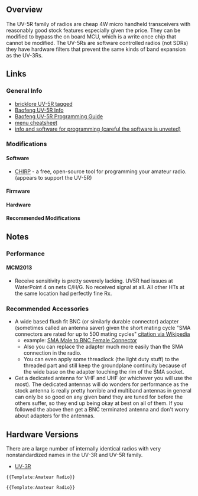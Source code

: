 ## Overview

The UV-5R family of radios are cheap 4W micro handheld transceivers with
reasonably good stock features especially given the price. They can be
modified to bypass the on board MCU, which is a write once chip that
cannot be modified. The UV-5Rs are software controlled radios (not SDRs)
they have hardware filters that prevent the same kinds of band expansion
as the UV-3Rs.

## Links

### General Info

-   [bricklore UV-5R
    tagged](http://www.brickolore.com/search/label/UV-5R)
-   [Baofeng UV-5R Info](http://UV5R.net)
-   [Baofeng UV-5R Programming
    Guide](http://uv5r.net/baofeng-uv-5r-programming/)
-   [menu
    cheatsheet](http://kc9hi.dyndns.org/uv5r/programming/UV-5R%20Menus.html)
-   [info and software for programming (careful the software is
    unveted)](http://kc9hi.dyndns.org/uv5r/programming/)

### Modifications

#### Software

-   [CHIRP](http://chirp.danplanet.com/projects/chirp/wiki/Home) - a
    free, open-source tool for programming your amateur radio. (appears
    to support the UV-5R)

#### Firmware

#### Hardware

#### Recommended Modifications

## Notes

### Performance

#### MCM2013

-   Receive sensitivity is pretty severely lacking. UV5R had issues at
    WaterPoint 4 on nets C/H/G. No received signal at all. All other HTs
    at the same location had perfectly fine Rx.

### Recommended Accessories

-   A wide based flush fit BNC (or similarly durable connector) adapter
    (sometimes called an antenna saver) given the short mating cycle
    "SMA connectors are rated for up to 500 mating cycles" [citation via
    Wikipedia](https://en.wikipedia.org/wiki/SMA_connector)
    -   example: [SMA Male to BNC Female
        Connector](http://thumbs4.ebaystatic.com/m/mUgb7YRjFqInb9GoQZVkQMw/140.jpg)
    -   Also you can replace the adapter much more easily than the SMA
        connection in the radio.
    -   You can even apply some threadlock (the light duty stuff) to the
        threaded part and still keep the groundplane continuity because
        of the wide base on the adapter touching the rim of the SMA
        socket.
-   Get a dedicated antenna for VHF and UHF (or whichever you will use
    the most). The dedicated antennas will do wonders for performance as
    the stock antenna is really pretty horrible and multiband antennas
    in general can only be so good on any given band they are tuned for
    before the others suffer, so they end up being okay at best on all
    of them. If you followed the above then get a BNC terminated antenna
    and don't worry about adapters for the antennas.

## Hardware Versions

There are a large number of internally identical radios with very
nonstandardized names in the UV-3R and UV-5R family.

-   [UV-3R](HAM_HT_Baofeng_UV-3R)

```{=mediawiki}
{{Template:Amateur Radio}}
```
```{=mediawiki}
{{Template:Amateur Radio}}
```
